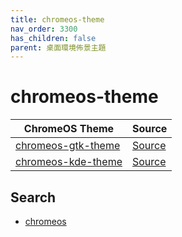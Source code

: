 ```yaml
---
title: chromeos-theme
nav_order: 3300
has_children: false
parent: 桌面環境佈景主題
---
```



# chromeos-theme

| ChromeOS Theme | Source |
| --- | --- |
| [chromeos-gtk-theme](https://samwhelp.github.io/note-about-theme/read/desktop-theme/gtk-theme/chromeos-gtk-theme.html) | [Source](https://github.com/vinceliuice/ChromeOS-theme) |
| [chromeos-kde-theme](https://samwhelp.github.io/note-about-theme/read/desktop-theme/kde-theme/chromeos-kde-theme.html) | [Source](https://github.com/vinceliuice/ChromeOS-kde) |


## Search

* [chromeos](https://github.com/vinceliuice?tab=repositories&q=chromeos)
